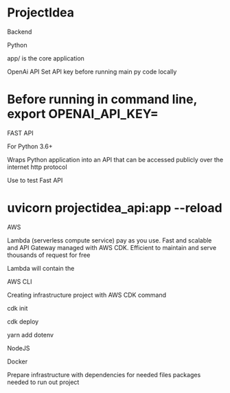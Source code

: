# ProjectIdea

Backend

Python

app/ is the core application

OpenAi API
Set API key before running main py code locally

# Before running in command line, export OPENAI_API_KEY=<Secret key>

FAST API

For Python 3.6+

Wraps Python application into an API that can be accessed publicly over the internet http protocol

Use to test Fast API

# uvicorn projectidea_api:app --reload

AWS

Lambda (serverless compute service) pay as you use. Fast and scalable  
and API Gateway managed with AWS CDK. Efficient to maintain and serve thousands of request for free

Lambda will contain the

AWS CLI

Creating infrastructure project with AWS CDK command

cdk init

cdk deploy

yarn add dotenv

NodeJS

Docker

Prepare infrastructure with dependencies for needed files packages needed to run out project
